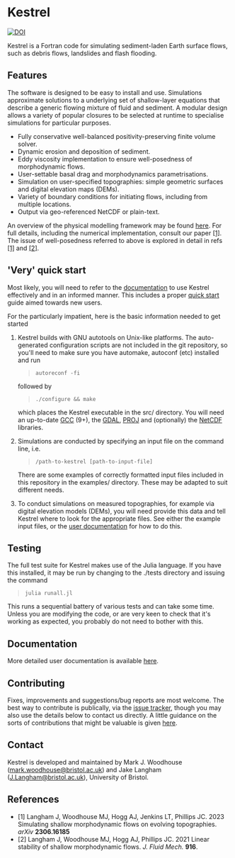 # Kestrel #

[![DOI](https://joss.theoj.org/papers/10.21105/joss.06079/status.svg)](https://doi.org/10.21105/joss.06079)

Kestrel is a Fortran code for simulating sediment-laden Earth surface flows,
such as debris flows, landslides and flash flooding.

## Features ##

The software is designed to be easy to install and use. Simulations approximate
solutions to a underlying set of shallow-layer equations that describe a generic
flowing mixture of fluid and sediment. A modular design allows a variety of popular 
closures to be selected at runtime to specialise simulations for particular purposes.

* Fully conservative well-balanced positivity-preserving finite volume solver.
* Dynamic erosion and deposition of sediment.
* Eddy viscosity implementation to ensure well-posedness of morphodynamic flows.
* User-settable basal drag and morphodynamics parametrisations.
* Simulation on user-specified topographies: simple geometric surfaces and digital elevation maps (DEMs).
* Variety of boundary conditions for initiating flows, including from multiple locations.
* Output via geo-referenced NetCDF or plain-text.

An overview of the physical modelling framework may be found 
[here](https://kestrel-unibristol.readthedocs.io/en/latest/physical%20model.html).
For full details, including the numerical implementation, consult our 
paper [[1]](https://arxiv.org/abs/2306.16185). The issue of well-posedness referred to above 
is explored in detail in refs [[1]](https://arxiv.org/abs/2007.15989) and 
[[2]](https://arxiv.org/abs/2306.16185).

## 'Very' quick start ##

Most likely, you will need to refer to the
[documentation](https://kestrel-unibristol.readthedocs.io/en/latest/index.html)
to use Kestrel effectively and in an informed manner. This includes a proper
[quick start](https://kestrel-unibristol.readthedocs.io/en/latest/quickstart.html)
guide aimed towards new users.

For the particularly impatient, here is the basic information needed to get
started

1. Kestrel builds with GNU autotools on Unix-like platforms. The auto-generated
   configuration scripts are not included in the git repository, so you'll need
   to make sure you have automake, autoconf (etc) installed and run

   > `autoreconf -fi`

   followed by

   > `./configure && make`

   which places the Kestrel executable in the src/ directory. You will need an
   up-to-date [GCC](https://gcc.gnu.org/) (9+), the [GDAL](https://gdal.org/),
   [PROJ](https://proj.org) and (optionally) the
   [NetCDF](https://www.unidata.ucar.edu/software/netcdf/) libraries.

3. Simulations are conducted by specifying an input file on the command line,
   i.e.

   > `/path-to-kestrel [path-to-input-file]`

   There are some examples of correctly formatted input files included in this
   repository in the examples/ directory. These may be adapted to suit different
   needs.

4. To conduct simulations on measured topographies, for example via digital
   elevation models (DEMs), you will need provide this data and tell Kestrel
   where to look for the appropriate files. See either the example input files,
   or the 
   [user documentation](https://kestrel-unibristol.readthedocs.io/en/latest/index.html)
   for how to do this.

## Testing ##

The full test suite for Kestrel makes use of the Julia language. If you have
this installed, it may be run by changing to the ./tests directory and issuing
the command

> `julia runall.jl`

This runs a sequential battery of various tests and can take some time. Unless
you are modifying the code, or are very keen to check that it's working as
expected, you probably do not need to bother with this.

## Documentation ##

More detailed user documentation is available
[here](https://kestrel-unibristol.readthedocs.io/en/latest/index.html).

## Contributing ##

Fixes, improvements and suggestions/bug reports are most welcome. The best way to 
contribute is publically, via the 
[issue tracker](https://github.com/jakelangham/kestrel/issues), though you may also
use the details below to contact us directly. A little guidance on the sorts of
contributions that might be valuable is given [here](https://kestrel-unibristol.readthedocs.io/en/latest/contributing.html).

## Contact ##

Kestrel is developed and maintained by Mark J. Woodhouse
(mark.woodhouse@bristol.ac.uk) and Jake Langham (J.Langham@bristol.ac.uk),
University of Bristol.

## References

* [1] Langham J, Woodhouse MJ, Hogg AJ, Jenkins LT, Phillips JC. 2023 Simulating shallow morphodynamic flows on evolving topographies. _arXiv_ **2306.16185**
* [2] Langham J, Woodhouse MJ, Hogg AJ, Phillips JC. 2021 Linear stability of shallow
morphodynamic flows. _J. Fluid Mech._ **916**.
